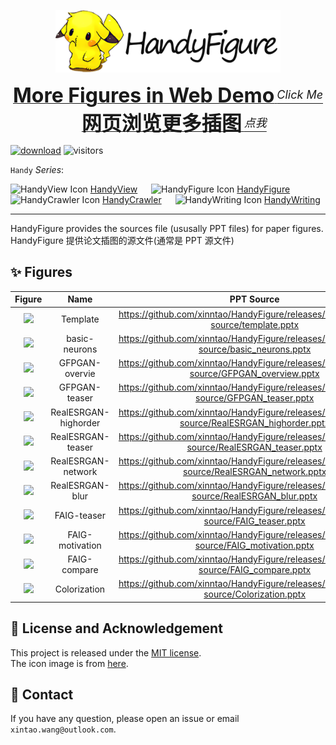<p align="center">
  <img src="icon_text.png" height=100>
</p>

<div align="center">
    <a href="https://xinntao.github.io/HandyFigure">
    <b><font size="6">More Figures in Web Demo</font></b>
    <sup>
        <i><font size="4">Click Me</font></i>
    </sup>
    </a>
    &nbsp;&nbsp;&nbsp;&nbsp;
    <a href="https://xinntao.github.io/HandyFigure">
    <b><font size="6">网页浏览更多插图</font></b>
    <sup>
        <i><font size="4">点我</font></i>
    </sup>
    </a>
  </div>

[![download](https://img.shields.io/github/downloads/xinntao/HandyFigure/total)](https://github.com/xinntao/HandyFigure/releases/tag/PPT-source)
![visitors](https://visitor-badge.glitch.me/badge?page_id=xinntao/HandyFigure)

<!-- [English](README.md) **|** [简体中文](README_CN.md) &emsp; [GitHub](https://github.com/xinntao/HandyFigure) **|** [Gitee码云](https://gitee.com/xinntao/HandyFigure) -->

```Handy``` *Series*:

<img src="https://github.com/xinntao/HandyView/blob/master/icon.png" alt="HandyView Icon" width="36" height="36"> [HandyView](https://github.com/xinntao/HandyView) &emsp; <img src="https://github.com/xinntao/HandyFigure/blob/master/icon.png" alt="HandyFigure Icon" width="36" height="36"> [HandyFigure](https://github.com/xinntao/HandyFigure) &emsp; <img src="https://github.com/xinntao/HandyCrawler/blob/master/icon.png" alt="HandyCrawler Icon" width="36" height="36"> [HandyCrawler](https://github.com/xinntao/HandyCrawler)
&emsp; <img src="https://github.com/xinntao/HandyWriting/blob/master/icon.png" alt="HandyWriting Icon" width="36" height="36"> [HandyWriting](https://github.com/xinntao/HandyWriting)

---

HandyFigure provides the sources file (ususally PPT files) for paper figures. <br>
HandyFigure 提供论文插图的源文件(通常是 PPT 源文件)

## :sparkles: Figures

<!-- TBR -->
| Figure | Name | PPT Source| Paper |
|:------------------:|:-------------------------:|:-------------------------:|:-------------------------:|
| ![](https://raw.githubusercontent.com/xinntao/HandyFigure/master/figures/template.png) | Template | <https://github.com/xinntao/HandyFigure/releases/download/PPT-source/template.pptx> | -|
| ![](https://raw.githubusercontent.com/xinntao/HandyFigure/master/figures/basic_neurons.png) | basic-neurons | <https://github.com/xinntao/HandyFigure/releases/download/PPT-source/basic_neurons.pptx> | -|
| ![](https://raw.githubusercontent.com/xinntao/HandyFigure/master/figures/GFPGAN_overview.png) | GFPGAN-overvie | <https://github.com/xinntao/HandyFigure/releases/download/PPT-source/GFPGAN_overview.pptx> | [Paper](https://arxiv.org/abs/2101.04061)|
| ![](https://raw.githubusercontent.com/xinntao/HandyFigure/master/figures/GFPGAN_teaser.jpg) | GFPGAN-teaser | <https://github.com/xinntao/HandyFigure/releases/download/PPT-source/GFPGAN_teaser.pptx> | [Paper](https://arxiv.org/abs/2101.04061)|
| ![](https://raw.githubusercontent.com/xinntao/HandyFigure/master/figures/RealESRGAN_highorder.png) | RealESRGAN-highorder | <https://github.com/xinntao/HandyFigure/releases/download/PPT-source/RealESRGAN_highorder.pptx> | [Paper](https://arxiv.org/abs/2107.10833)|
| ![](https://raw.githubusercontent.com/xinntao/HandyFigure/master/figures/RealESRGAN_teaser.jpg) | RealESRGAN-teaser | <https://github.com/xinntao/HandyFigure/releases/download/PPT-source/RealESRGAN_teaser.pptx> | [Paper](https://arxiv.org/abs/2107.10833)|
| ![](https://raw.githubusercontent.com/xinntao/HandyFigure/master/figures/RealESRGAN_network.jpg) | RealESRGAN-network | <https://github.com/xinntao/HandyFigure/releases/download/PPT-source/RealESRGAN_network.pptx> | [Paper](https://arxiv.org/abs/2107.10833)|
| ![](https://raw.githubusercontent.com/xinntao/HandyFigure/master/figures/RealESRGAN_blur.jpg) | RealESRGAN-blur | <https://github.com/xinntao/HandyFigure/releases/download/PPT-source/RealESRGAN_blur.pptx> | [Paper](https://arxiv.org/abs/2107.10833)|
| ![](https://raw.githubusercontent.com/xinntao/HandyFigure/master/figures/FAIG_teaser.jpg) | FAIG-teaser | <https://github.com/xinntao/HandyFigure/releases/download/PPT-source/FAIG_teaser.pptx> | [Paper](https://openreview.net/pdf?id=az0BBDjDvwD)|
| ![](https://raw.githubusercontent.com/xinntao/HandyFigure/master/figures/FAIG_motivation.png) | FAIG-motivation | <https://github.com/xinntao/HandyFigure/releases/download/PPT-source/FAIG_motivation.pptx> | [Paper](https://openreview.net/pdf?id=az0BBDjDvwD)|
| ![](https://raw.githubusercontent.com/xinntao/HandyFigure/master/figures/FAIG_compare.jpg) | FAIG-compare | <https://github.com/xinntao/HandyFigure/releases/download/PPT-source/FAIG_compare.pptx> | [Paper](https://openreview.net/pdf?id=az0BBDjDvwD)|
| ![](https://raw.githubusercontent.com/xinntao/HandyFigure/master/figures/Colorization.png) | Colorization | <https://github.com/xinntao/HandyFigure/releases/download/PPT-source/Colorization.pptx> | [Paper](https://arxiv.org/abs/2108.08826)|
<!-- TBR -->

## :scroll: License and Acknowledgement

This project is released under the [MIT license](./LICENSE). <br>
The icon image is from [here](https://weheartit.com/Dawnees/collections/110283216-pokemon).

## :e-mail: Contact

If you have any question, please open an issue or email `xintao.wang@outlook.com`.
